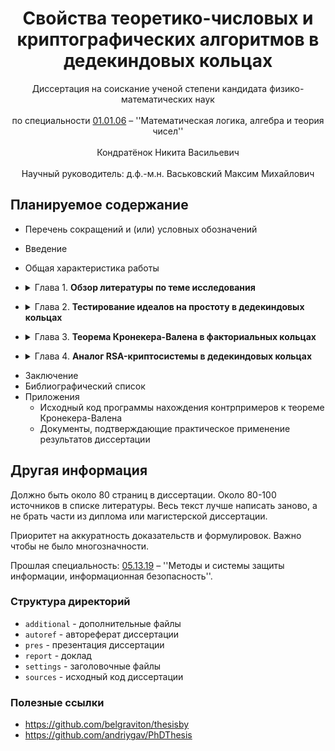 <div align="center">
  <H1>
    Свойства теоретико-числовых и криптографических алгоритмов в дедекиндовых кольцах
  </H1>
  Диссертация на соискание ученой степени кандидата физико-математических наук<br><br>
  по специальности <a href="https://vak.gov.by/node/1274">01.01.06</a> – ''Математическая логика, алгебра и теория чисел''<br><br>
  Кондратёнок Никита Васильевич
</div><br>
<div align="center">
  Научный руководитель: д.ф.-м.н. Васьковский Максим Михайлович
</div>

## Планируемое содержание

- Перечень сокращений и (или) условных обозначений
- Введение
- Общая характеристика работы
- <details><summary>Глава 1. <b>Обзор литературы по теме исследования</b></summary>

  - Выводы по главе 1

</details>

- <details><summary>Глава 2. <b>Тестирование идеалов на простоту в дедекиндовых кольцах</b></summary>

  - Предварительные сведения
    - Определения идеала, простого идеала, максимального идеала, дедекиндова кольца
    - Функция Эйлера в дедекиндовом кольце и ее свойства
    - Теорема Копперсмита
    - Определения нормы, дробной и целой частей, цепочки делений
    - Примеры нормы, пример кольца, где нет цепочки делений с выбором минимального по норме остатка
    - Определение регулярной тройки и формулировка теоремы Кронекера-Валена
    - Способы представления идеалов
    - Сложность арифметических операций над идеалами
  - Аналог критерия Эйлера, оценки вероятности успеха, детерминированный вариант алгоритма Соловея-Штрассена
  - Аналог критерия Миллера, оценки вероятности успеха, детерминированный вариант  алгоритма Миллера-Рабина
  - Вычислительная сложность алгоритмов
  - Выводы по главе 2

</details>

- <details><summary>Глава 3. <b>Теорема Кронекера-Валена в факториальных кольцах</b></summary>

  - Теорема Кронекера-Валена в специальном классе факториальных колец
    - Формулировка и доказательство теоремы
    - Метод проверки принадлежности кольца классу T
      - Определение класса S
      - Доказательство, что S подмножество T
      - Метод проверки принадлежности классу S
      - Примеры из класса S, из T и не из S, не из T
      - Метод проверки принадлежности классу T
  - Теорема Кронекера-Валена в кольцах целых алгебраических элементов числового поля
    - Определения
    - Алгоритм вычисления наименьшего по норме остатка
    - Вычислительная сложность алгоритма
    - Метод доказательства невыполнимости теоремы Кронекера-Валена
    - Теорема, что для действительных квадратичных норменно-евклидовых колец теорема Кронекера-Валена не выполнена
    - Теорема для всех квадратичных норменно-евклидовых колец.
  - Теорема Ламе в факториальных кольцах
  - Выводы по главе 3

</details>

- <details><summary>Глава 4. <b>Аналог RSA-криптосистемы в дедекиндовых кольцах</b></summary>

  - Анализ аналога RSA-криптосистемы
    - Формулировка аналога RSA-криптосистемы
    - Теорема, что если d известно, то N можно разложить с вероятностью не менее 1/2 за лог время. (кажется только для факториальных, так как надо искать НОД(b-1, N))
    - Теорема Винера, что если d маленькое, то его можно вычислить. (для дедекиндовых колец)
    - Метод повторного шифрования. (для дедекиндовых колец)
    - Теорема, что если у нормы p и q одинаковая битовая длина, то их эти нормы можно вычислить. (для дедекиндовых)
    - Теорема, что нельзя иметь одинаковые RSA-модули. (для евклидовых колец)
    - Пример работы криптосистемы в координатных кольцах
  - Факторизация идеалов
    - Привести результаты Kofi_Intrinsic factorization of ideals in dedekind domains, где используется вычисление радикала
    - Использование теоремы Дедекинда для сведения задачи факторизации к целым числам
  - Выводы по главе 4

</details>

- Заключение
- Библиографический список
- Приложения
  - Исходный код программы нахождения контрпримеров к теореме Кронекера-Валена
  - Документы, подтверждающие практическое применение результатов диссертации

## Другая информация

Должно быть около 80 страниц в диссертации. Около 80-100 источников в списке литературы. Весь текст лучше написать заново, а не брать части из диплома или магистерской диссертации.

Приоритет на аккуратность доказательств и формулировок. Важно чтобы не было многозначности.

Прошлая специальность: [05.13.19](https://vak.gov.by/node/1467) – ''Методы и системы защиты информации, информационная безопасность''.

### Структура директорий

- `additional` - дополнительные файлы
- `autoref` - автореферат диссертации
- `pres` - презентация диссертации
- `report` - доклад
- `settings` - заголовочные файлы
- `sources` - исходный код диссертации

### Полезные ссылки

- https://github.com/belgraviton/thesisby
- https://github.com/andriygav/PhDThesis
